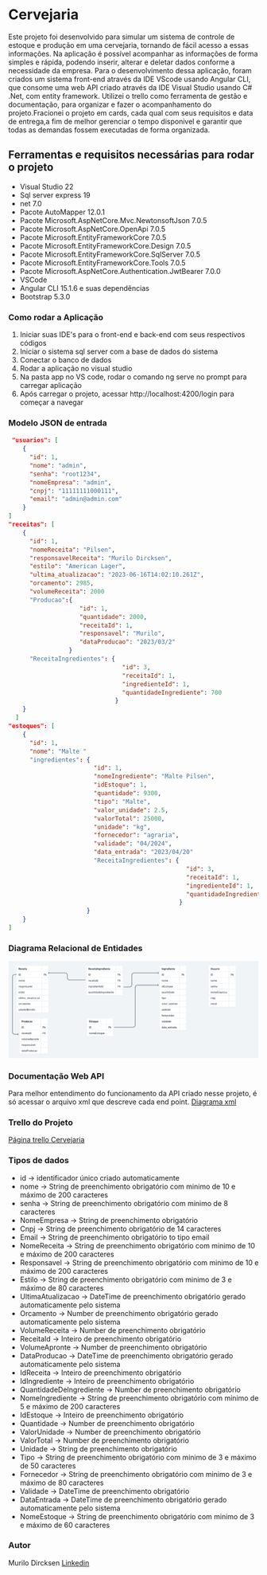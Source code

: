 # Cervejaria

Este projeto foi desenvolvido para simular um sistema de controle de estoque e produção em uma cervejaria, tornando de fácil acesso a essas informações. 
Na aplicação é possível acompanhar as informações de forma simples e rápida, podendo inserir, alterar e deletar dados conforme a necessidade da empresa.
Para o desenvolvimento dessa aplicação, foram criados um sistema front-end através da IDE VScode usando Angular CLI, que consome uma web API criado através da IDE Visual Studio usando C# .Net, com entity framework.
Utilizei o trello como ferramenta de gestão e documentação, para organizar e fazer o acompanhamento do projeto.Fracionei o projeto em cards, cada qual com seus requisitos e data de entrega,a fim de melhor gerenciar o tempo disponivel e garantir que todas as demandas fossem executadas de forma organizada.

## Ferramentas e requisitos necessárias para rodar o projeto
- Visual Studio 22
- Sql server express 19
- net 7.0
- Pacote AutoMapper 12.0.1
- Pacote Microsoft.AspNetCore.Mvc.NewtonsoftJson 7.0.5
- Pacote Microsoft.AspNetCore.OpenApi 7.0.5
- Pacote Microsoft.EntityFrameworkCore 7.0.5
- Pacote Microsoft.EntityFrameworkCore.Design 7.0.5
- Pacote Microsoft.EntityFrameworkCore.SqlServer 7.0.5
- Pacote Microsoft.EntityFrameworkCore.Tools 7.0.5
- Pacote Microsoft.AspNetCore.Authentication.JwtBearer 7.0.0
- VSCode
- Angular CLI 15.1.6 e suas dependências
- Bootstrap 5.3.0

### Como rodar a Aplicação

1. Iniciar suas IDE's para o front-end e back-end com seus respectivos códigos
2. Iniciar o sistema sql server com a base de dados do sistema
3. Conectar o banco de dados
4. Rodar a aplicação no visual studio 
5. Na pasta app no VS code, rodar o comando ng serve no prompt para carregar aplicação
6. Após carregar o projeto, acessar http://localhost:4200/login para começar a navegar


### Modelo JSON de entrada
```json
 "usuarios": [
    {
      "id": 1,
      "nome": "admin",
      "senha": "root1234",
      "nomeEmpresa": "admin",
      "cnpj": "11111111000111",
      "email": "admin@admin.com"
    }
]
"receitas": [
    {
      "id": 1,
      "nomeReceita": "Pilsen",
      "responsavelReceita": "Murilo Dircksen",
      "estilo": "American Lager",
      "ultima_atualizacao": "2023-06-16T14:02:10.261Z",
      "orcamento": 2985,
      "volumeReceita": 2000
      "Producao":{
                    "id": 1,
                    "quantidade": 2000,
                    "receitaId": 1,
                    "responsavel": "Murilo",
                    "dataProducao": "2023/03/2"
                 }
      "ReceitaIngredientes": {
                                "id": 3,
                                "receitaId": 1,
                                "ingredienteId": 1,
                                "quantidadeIngrediente": 700
                              }
    }
  ]
"estoques": [
    {
      "id": 1,
      "nome": "Malte "
      "ingredientes": {
                        "id": 1,
                        "nomeIngrediente": "Malte Pilsen",
                        "idEstoque": 1,
                        "quantidade": 9300,
                        "tipo": "Malte",
                        "valor_unidade": 2.5,
                        "valorTotal": 25000,
                        "unidade": "kg",
                        "fornecedor": "agraria",
                        "validade": "04/2024",
                        "data_entrada": "2023/04/20"
                        "ReceitaIngredientes": {
                                                  "id": 3,
                                                  "receitaId": 1,
                                                  "ingredienteId": 1,
                                                  "quantidadeIngrediente": 700
                                                }
                      }
    }
]


```
### Diagrama Relacional de Entidades
![alt text](https://github.com/MuriloDircksen/ProjetoAtos/blob/main/Cervejaria-front/src/assets/diagrama%20relacional.PNG)

### Documentação Web API

  Para melhor entendimento do funcionamento da API criado nesse projeto, é só acessar o arquivo xml que descreve cada end point.
[Diagrama xml](https://github.com/MuriloDircksen/ProjetoAtos/blob/main/Cervejaria/Cervejaria.xml)

### Trello do Projeto

[Página trello Cervejaria](https://trello.com/invite/b/PKWKm7LT/ATTI0886fdff27c576b1fb4c5f8be2cf2f55287B2FB8/projeto-cervejaria)

### Tipos de dados

- id -> identificador único criado automaticamente
- nome -> String de preenchimento obrigatório com minimo de 10 e máximo de 200 caracteres
- senha -> String de preenchimento obrigatório com minimo de 8 caracteres
- NomeEmpresa -> String de preenchimento obrigatório
- Cnpj -> String de preenchimento obrigatório de 14 caracteres
- Email -> String de preenchimento obrigatório to tipo email
- NomeReceita -> String de preenchimento obrigatório com minimo de 10 e máximo de 200 caracteres
- Responsavel -> String de preenchimento obrigatório com minimo de 10 e máximo de 200 caracteres
- Estilo -> String de preenchimento obrigatório com minimo de 3 e máximo de 80 caracteres
- UltimaAtualizacao -> DateTime de preenchimento obrigatório gerado automaticamente pelo sistema
- Orcamento -> Number de preenchimento obrigatório gerado automaticamente pelo sistema
- VolumeReceita -> Number de preenchimento obrigatório
- ReceitaId -> Inteiro de preenchimento obrigatório
- VolumeApronte -> Number de preenchimento obrigatório
- DataProducao -> DateTime de preenchimento obrigatório gerado automaticamente pelo sistema
- IdReceita -> Inteiro de preenchimento obrigatório
- IdIngrediente -> Inteiro de preenchimento obrigatório
- QuantidadeDeIngrediente -> Number de preenchimento obrigatório
- NomeIngrediente -> String de preenchimento obrigatório com minimo de 5 e máximo de 200 caracteres
- IdEstoque -> Inteiro de preenchimento obrigatório
- Quantidade -> Number de preenchimento obrigatório
- ValorUnidade -> Number de preenchimento obrigatório
- ValorTotal -> Number de preenchimento obrigatório
- Unidade -> String de preenchimento obrigatório
- Tipo -> String de preenchimento obrigatório com minimo de 3 e máximo de 50 caracteres
- Fornecedor -> String de preenchimento obrigatório com minimo de 3 e máximo de 80 caracteres
- Validade -> DateTime de preenchimento obrigatório
- DataEntrada -> DateTime de preenchimento obrigatório gerado automaticamente pelo sistema
- NomeEstoque -> String de preenchimento obrigatório com minimo de 3 e máximo de 60 caracteres


### Autor

Murilo Dircksen
[Linkedin](https://www.linkedin.com/in/murilodircksen/)
